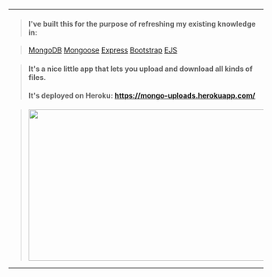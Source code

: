 ___
> #### I've built this for the purpose of refreshing my existing knowledge in:

> [MongoDB](https://docs.mongodb.com/?_ga=2.161552766.397566672.1531120523-425727923.1531120523)
> [Mongoose](http://mongoosejs.com/docs/guide.html)
> [Express](https://expressjs.com/)
> [Bootstrap](https://getbootstrap.com/docs/4.1/getting-started/introduction/)
> [EJS](http://ejs.co/)

> #### It's a nice little app that lets you upload and download all kinds of files.
> #### It's deployed on Heroku: https://mongo-uploads.herokuapp.com/

> <img src="https://github.com/BiggaHD/biggie_file_uploads/stack.png" height="300" width="700">
___
